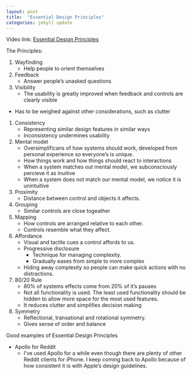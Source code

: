 ```yaml
---
layout: post
title:  "Essential Design Principles"
categories: jekyll update
---
```

Video link: [Essential Design Principles](https://developer.apple.com/videos/play/wwdc2017/802/)

The Principles:
1. Wayfinding
    - Help people to orient themselves
1. Feedback
    - Answer people’s unasked questions
1. Visibility
    - The usability is greatly improved when feedback and controls are clearly visible
- Has to be weighed against other considerations, such as clutter
1. Consistency
    - Representing similar design features in similar ways
    - Inconsistency undermines usability
1. Mental model
    - Oversimplificans of how systems should work, developed from personal experience so everyone’s is unique.
    - How things work and how things should react to interactions
    - When a system matches out mental model, we subconsciously percieve it as inuitive
    - When a system does not match our mental model, we notice it is unintuitive
1. Proximity
    - Distance between control and objects it affects.
1. Grouping
    - Similar controls are close togeather
1. Mapping
    - How controls are arranged relative to each other.
    - Controls resemble what they affect.
1. Affordance
    - Visual and tactile cues a control affords to us.
    - Progressive disclosure
        - Technique for managing complexity.
        - Gradually eases from simple to more complex
    - Hiding away complexity so people can make quick actions with no distractions.
1. 80/20 Rule
    - 80% of systems effects come from 20% of it’s pauses
    - Not all functionality is used. The least used functionality should be hidden to allow more space for the most used features.
    - It reduces clutter and simplifies decision making
1. Symmetry
    - Reflectional, transational and rotational symmetry.
    - Gives sense of order and balance

Good examples of Essential Design Principles
- Apollo for Reddit
    - I’ve used Apollo for a while even though there are plenty of other Reddit clients for iPhone. I keep coming back to Apollo because of how consistent it is with Apple’s design guidelines.
